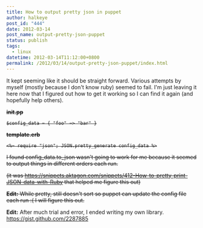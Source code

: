```yaml
---
title: How to output pretty json in puppet
author: halkeye
post_id: "444"
date: 2012-03-14
post_name: output-pretty-json-puppet
status: publish
tags:
  - linux
datetime: 2012-03-14T11:12:00+0800
permalink: /2012/03/14/output-pretty-json-puppet/index.html
---
```


It kept seeming like it should be straight forward. Various attempts by myself (mostly because I don't know ruby) seemed to fail. I'm just leaving it here now that I figured out how to get it working so I can find it again (and hopefully help others).

<s>

**init.pp**

```
$config_data = { "foo" => "bar" }
```

**template.erb**

```
<%= require "json"; JSON.pretty_generate config_data %>
```

I found config_data.to_json wasn't going to work for me because it seemed to output things in different orders each run.

(it was https://snippets.aktagon.com/snippets/412-How-to-pretty-print-JSON-data-with-Ruby that helped me figure this out)

**Edit:** While pretty, still doesn't sort so puppet can update the config file each run :( I will figure this out.
</s>

**Edit:** After much trial and error, I ended writing my own library. https://gist.github.com/2287885

<Gist gistLink="halkeye/2287885" />
